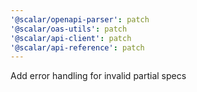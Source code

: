 ```yaml
---
'@scalar/openapi-parser': patch
'@scalar/oas-utils': patch
'@scalar/api-client': patch
'@scalar/api-reference': patch
---
```


Add error handling for invalid partial specs
